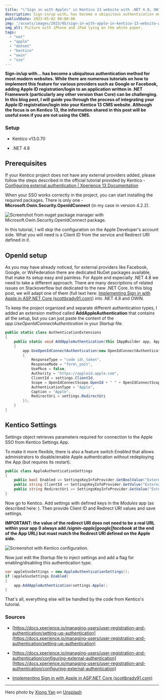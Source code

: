 ```yaml
---
title: "\"Sign in with Apple\" in Kentico 13 website with .NET 4.8, OWIN, and OpenId"
description: Sign-in/up with… has become a ubiquitous authentication method for most modern websites. In this blog post, I guide you through the process of integrating your Apple ID registration/login into your Kentico 13 CMS website.
publishDate: 2023-05-02 00:00:00
img: '/assets/images/2023/05/sign-in-with-apple-in-kentico-13-website-with-net-4-8-owin-and-openid/images/xiong-yan-lwaw_dl09s4-unsplash.jpg'
img_alt: Picture with iPhone and iPad lying on the white paper.
tags: 
  - "net"
  - "apple"
  - "dotnet"
  - "kentico"
  - "owin"
  - "sso"
---
```


**Sign-in/up with… has become a ubiquitous authentication method for most modern websites. While there are numerous tutorials on how to implement this feature for various providers such as Google or Facebook, adding Apple ID registration/login to an application written in .NET Framework (particularly any other version than Core) can be challenging. In this blog post, I will guide you through the process of integrating your Apple ID registration/login into your Kentico 13 CMS website. Although the focus is on Kentico 13, the information shared in this post will be useful even if you are not using the CMS.**

### Setup

- Kentico v13.0.70

- .NET 4.8

## Prerequisites

If your Kentico project does not have any external providers added, please follow the steps described in the official tutorial provided by Kentico - [Configuring external authentication | Xperience 13 Documentation](https://docs.xperience.io/managing-users/user-registration-and-authentication/configuring-external-authentication)

When your SSO works correctly in the project, you can start installing the required packages. There is only one - **Microsoft.Owin.Security.OpenIdConnect** (in my case in version 4.2.2).

![Screenshot from nuget package manager with Microsoft.Owin.Security.OpenIdConnect package.](/assets/images/2023/05/sign-in-with-apple-in-kentico-13-website-with-net-4-8-owin-and-openid/images/image-7.png)

In this tutorial, I will skip the configuration on the Apple Developer's account side. What you will need is a Client ID from the service and Redirect URI defined in it.

## OpenId setup

As you may have already noticed, for external providers like Facebook, Google, or WsFederation there are dedicated NuGet packages available, that make its setup easy and painless. For Apple and especially .NET 4.8 we need to take a different approach. There are many descriptions of related issues on Stackoverflow but dedicated to the new .NET Core. In this blog post, we will adapt one of them (full text here: [Implementing Sign in with Apple in ASP.NET Core (scottbrady91.com)](https://www.scottbrady91.com/openid-connect/implementing-sign-in-with-apple-in-aspnet-core)) into .NET 4.8 and OWIN.

To keep the project organized and separate different authentication types, I added an extension method called **AddAppleAuthentication** that contains all the setup, but you can just paste the content of the _app.UseOpenIdConnectAuthentication_ in your _Startup_ file.

```csharp
public static class AuthenticationExtensions
{
    public static void AddAppleAuthentication(this IAppBuilder app, AppleAuthenticationSettings settings)
    {
        app.UseOpenIdConnectAuthentication(new OpenIdConnectAuthenticationOptions
        {
            ResponseType = "code id\_token",
            ResponseMode = "form\_post",
            UsePkce = false,
            Authority = "https://appleid.apple.com",
            ClientId = settings.ClientId,
            Scope = OpenIdConnectScope.OpenId + " " + OpenIdConnectScope.Email + " name",
            AuthenticationType = "Apple",
            Caption = "Apple",
            RedirectUri = settings.RedirectUri
        });
    }
}
```

## Kentico Settings

Settings object retrieves parameters required for connection to the Apple SSO from Kentico Settings App.

To make it more flexible, there is also a feature switch _Enabled_ that allows administrators to disable/enable Apple authentication without redeploying the App (but requires its restart).

```csharp
public class AppleAuthenticationSettings
{
    public bool Enabled => SettingsKeyInfoProvider.GetBoolValue("ExternalAuthenticationAppleEnabled");
    public string ClientId => SettingsKeyInfoProvider.GetValue("ExternalAuthenticationAppleClientId");
    public string RedirectUri => SettingsKeyInfoProvider.GetValue("ExternalAuthenticationAppleRedirectUri");
}
```

Now go to Kentico. Add settings with defined keys in the _Modules_ app (as described here: ). Then provide Client ID and Redirect URI values and save settings.

**IMPORTANT: the value of the redirect URI does not need to be a real URL within your app (I always add _/signin-apple|google|facebook_ at the end of the App URL) but must match the Redirect URI defined on the Apple side.**

![Screenshot with Kentico configuration.](/assets/images/2023/05/sign-in-with-apple-in-kentico-13-website-with-net-4-8-owin-and-openid/images/image-5.png?w=829)

Now just edit the _Startup_ file to inject settings and add a flag for enabling/disabling this authentication type.

```csharp
var appleSsoSettings = new AppleAuthenticationSettings();
if (appleSsoSettings.Enabled)
{
    app.AddAppleAuthentication(settings.Apple);
}
```

That's all, everything else will be handled by the code from Kentico's tutorial.

### Sources

- [https://docs.xperience.io/managing-users/user-registration-and-authentication/setting-up-authentication](https://docs.xperience.io/managing-users/user-registration-and-authentication/setting-up-authentication)

- [https://docs.xperience.io/managing-users/user-registration-and-authentication/configuring-external-authentication](https://docs.xperience.io/managing-users/user-registration-and-authentication/configuring-external-authentication)

- [Implementing Sign in with Apple in ASP.NET Core (scottbrady91.com)](https://www.scottbrady91.com/openid-connect/implementing-sign-in-with-apple-in-aspnet-core)

* * *

Hero photo by [Xiong Yan](https://unsplash.com/@slothxbear?utm_source=unsplash&utm_medium=referral&utm_content=creditCopyText) on [Unsplash](https://unsplash.com/photos/lwaw_DL09S4?utm_source=unsplash&utm_medium=referral&utm_content=creditCopyText)
